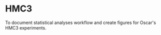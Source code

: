 # HMC3

To document statistical analyses workflow and create figures for Oscar's HMC3 experiments. 

